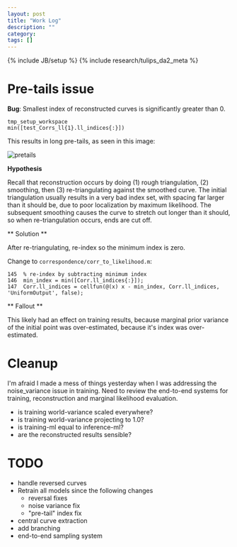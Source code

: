 ```yaml
---
layout: post
title: "Work Log"
description: ""
category: 
tags: []
---
```

{% include JB/setup %}
{% include research/tulips_da2_meta %}

Pre-tails issue
==================

**Bug**: Smallest index of reconstructed curves is significantly greater than 0.

    tmp_setup_workspace
    min([test_Corrs_ll{1}.ll_indices{:}])

This results in long pre-tails, as seen in this image:
    
![pretails]({{site.baseurl}}/img/2013-08-10-pretails.jpg)

**Hypothesis**

Recall that reconstruction occurs by doing (1) rough triangulation, (2) smoothing, then (3) re-triangulating against the smoothed curve.  The initial triangulation usually results in a very bad index set, with spacing far larger than it should be, due to poor localization by maximum likelihood.  The subsequent smoothing causes the curve to stretch out longer than it should, so when re-triangulation occurs, ends are cut off.  

** Solution **

After re-triangulating, re-index so the minimum index is zero.

Change to `correspondence/corr_to_likelihood.m`:

    145  % re-index by subtracting minimum index
    146  min_index = min([Corr.ll_indices{:}]);
    147  Corr.ll_indices = cellfun(@(x) x - min_index, Corr.ll_indices, 'UniformOutput', false);

** Fallout **

This likely had an effect on training results, because marginal prior variance of the initial point was over-estimated, because it's index was over-estimated.

Cleanup
============

I'm afraid I made a mess of things yesterday when I was addressing the noise_variance issue in training.  Need to review the end-to-end systems for training, reconstruction and marginal likelihood evaluation.

* is training world-variance scaled everywhere?
* is training world-variance projecting to 1.0?
* is training-ml equal to inference-ml?
* are the reconstructed results sensible?

TODO
=========
* handle reversed curves
* Retrain all models since the following changes
    * reversal fixes
    * noise variance fix
    * "pre-tail" index fix
* central curve extraction
* add branching
* end-to-end sampling system
